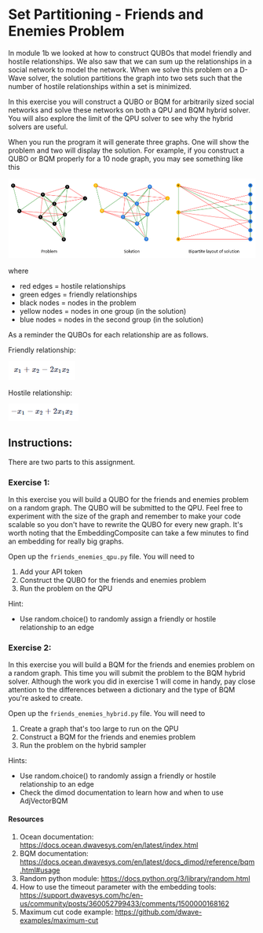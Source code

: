 # Set Partitioning - Friends and Enemies Problem

In module 1b we looked at how to construct QUBOs that model friendly and
hostile relationships. We also saw that we can sum up the relationships 
in a social network to model the network. When we solve this problem on
a D-Wave solver, the solution partitions the graph into two sets such that the 
number of hostile relationships within a set is minimized. 

In this exercise you will construct a QUBO or BQM for arbitrarily sized social networks
and solve these networks on both a QPU and BQM hybrid solver. You will also 
explore the limit of the QPU solver to see why the hybrid solvers are useful.

When you run the program it will generate three graphs. One will show the problem and
two will display the solution. For example, if you construct a QUBO or BQM properly
for a 10 node graph, you may see something like this

![graphs](readme_images/graphs.png "graphs")

where 
* red edges = hostile relationships
* green edges = friendly relationships
* black nodes = nodes in the problem 
* yellow nodes = nodes in one group (in the solution)
* blue nodes = nodes in the second group (in the solution)

As a reminder the QUBOs for each relationship are as follows.

Friendly relationship:

![friendly](readme_images/friendly.png "friendly")

Hostile relationship:

![hostile](readme_images/hostile.png "hostile")       

## Instructions:

There are two parts to this assignment.

### Exercise 1:  
In this exercise you will build a QUBO for the friends and enemies problem on a random
graph. The QUBO will be submitted to the QPU. Feel free to experiment
 with the size of the graph and remember to make your code scalable so you don't have to
 rewrite the QUBO for every new graph. It's worth noting that the EmbeddingComposite can
 take a few minutes to find an embedding for really big graphs.
  
 Open up the `friends_enemies_qpu.py` file. You will need to
 
1. Add your API token
2. Construct the QUBO for the friends and enemies problem 
3. Run the problem on the QPU

Hint:  
* Use random.choice() to randomly assign a friendly or hostile relationship to an edge
    
### Exercise 2:  
In this exercise you will build a BQM for the friends and enemies problem on a random graph.
This time you will submit the problem to the BQM hybrid solver. Although the work you did
in exercise 1 will come in handy, pay close attention to the differences between a dictionary
and the type of BQM you're asked to create. 

Open up the `friends_enemies_hybrid.py` file. You will need to

1. Create a graph that's too large to run on the QPU
2. Construct a BQM for the friends and enemies problem
3. Run the problem on the hybrid sampler

Hints:  
* Use random.choice() to randomly assign a friendly or hostile relationship to an edge
* Check the dimod documentation to learn how and when to use AdjVectorBQM

#### Resources
1. Ocean documentation: https://docs.ocean.dwavesys.com/en/latest/index.html
2. BQM documentation: https://docs.ocean.dwavesys.com/en/latest/docs_dimod/reference/bqm.html#usage
3. Random python module: https://docs.python.org/3/library/random.html
4. How to use the timeout parameter with the embedding tools: 
https://support.dwavesys.com/hc/en-us/community/posts/360052799433/comments/1500000168162
5. Maximum cut code example: https://github.com/dwave-examples/maximum-cut